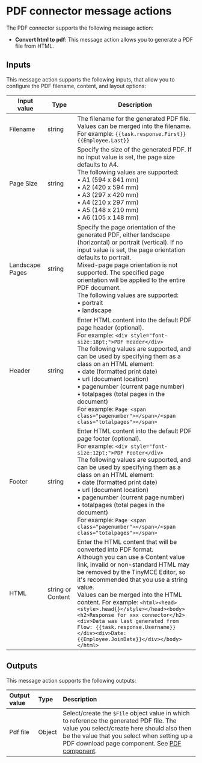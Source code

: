 # PDF connector message actions

<head>
  <meta name="guidename" content="Flow"/>
  <meta name="context" content="GUID-b94ecffb-337f-4778-b56d-cd2fc7ba5638"/>
</head>


The PDF connector supports the following message action:

-   **Convert html to pdf**: This message action allows you to generate a PDF file from HTML.


## Inputs

This message action supports the following inputs, that allow you to configure the PDF filename, content, and layout options:

| Input value | Type    | Description                                                                                                                                                                                                                                                                                                                                                                       |
|-------------|---------|-----------------------------------------------------------------------------------------------------------------------------------------------------------------------------------------------------------------------------------------------------------------------------------------------------------------------------------------------------------------------------------|
| Filename    | string  | The filename for the generated PDF file.<br />Values can be merged into the filename. For example: `{{task.response.First}} {{Employee.Last}}`                                                                                                                                                                                                                                    |
| Page Size   | string  | Specify the size of the generated PDF. If no input value is set, the page size defaults to A4.<br />The following values are supported:<br />• A1 (594 x 841 mm)<br />• A2 (420 x 594 mm)<br />• A3 (297 x 420 mm)<br />• A4 (210 x 297 mm)<br />• A5 (148 x 210 mm)<br />• A6 (105 x 148 mm)                                                                |
| Landscape Pages | string | Specify the page orientation of the generated PDF, either landscape (horizontal) or portrait (vertical). If no input value is set, the page orientation defaults to portrait.<br />Mixed-page page orientation is not supported. The specified page orientation will be applied to the entire PDF document.<br />The following values are supported:<br />• portrait<br />• landscape   |
| Header      | string  | Enter HTML content into the default PDF page header (optional).<br />For example: `<div style="font-size:18pt;">PDF Header</div>`<br />The following values are supported, and can be used by specifying them as a class on an HTML element:<br />• date (formatted print date)<br />• url (document location)<br />• pagenumber (current page number)<br />• totalpages (total pages in the document)<br />For example: `Page <span class="pagenumber"></span>/<span class="totalpages"></span>` |
| Footer      | string  | Enter HTML content into the default PDF page footer (optional).<br />For example: `<div style="font-size:12pt;">PDF Footer</div>`<br />The following values are supported, and can be used by specifying them as a class on an HTML element:<br />• date (formatted print date)<br />• url (document location)<br />• pagenumber (current page number)<br />• totalpages (total pages in the document)<br />For example: `Page <span class="pagenumber"></span>/<span class="totalpages"></span>` |
| HTML        | string or Content | Enter the HTML content that will be converted into PDF format.<br />Although you can use a Content value link, invalid or non-standard HTML may be removed by the TinyMCE Editor, so it's recommended that you use a string value.<br />Values can be merged into the HTML content. For example: `<html><head><style>.head{}</style></head><body><h2>Response for xxx connector</h2><div>Data was last generated from Flow: {{task.response.Username}}</div><div>Date: {{Employee.JoinDate}}</div></body></html>` |



## Outputs

This message action supports the following outputs:

|Output value|Type|Description|
|:-----------|:---|:----------|
|Pdf file|Object|Select/create the `$File` object value in which to reference the generated PDF file. The value you select/create here should also then be the value that you select when setting up a PDF download page component. See [PDF component](flo-PDF_Component_439d39e9-d874-4a54-93cd-0be8200a9965.md).